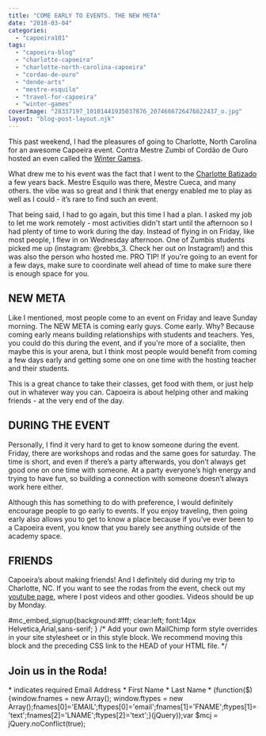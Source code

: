 ```yaml
---
title: "COME EARLY TO EVENTS. THE NEW META"
date: "2018-03-04"
categories: 
  - "capoeira101"
tags: 
  - "capoeira-blog"
  - "charlotte-capoeira"
  - "charlotte-north-carolina-capoeira"
  - "cordao-de-ouro"
  - "dende-arts"
  - "mestre-esquilo"
  - "travel-for-capoeira"
  - "winter-games"
coverImage: "28337197_10101441935037876_2074666726476622437_o.jpg"
layout: "blog-post-layout.njk"
---
```


This past weekend, I had the pleasures of going to Charlotte, North Carolina for an awesome Capoeira event. Contra Mestre Zumbi of Cordão de Ouro hosted an even called the [Winter Games](https://www.facebook.com/events/518592958523427/).

What drew me to his event was the fact that I went to the [Charlotte Batizado](https://www.youtube.com/watch?v=Tcwv-qD3g60) a few years back. Mestre Esquilo was there, Mestre Cueca, and many others. the vibe was so great and I think that energy enabled me to play as well as I could - it’s rare to find such an event.  

That being said, I had to go again, but this time I had a plan. I asked my job to let me work remotely - most activities didn't start until the afternoon so I had plenty of time to work during the day. Instead of flying in on Friday, like most people, I flew in on Wednesday afternoon. One of Zumbis students picked me up (instagram: @rebbs\_3. Check her out on Instagram!) and this was also the person who hosted me. PRO TIP! If you're going to an event for a few days, make sure to coordinate well ahead of time to make sure there is enough space for you.

## NEW META

Like I mentioned, most people come to an event on Friday and leave Sunday morning. The NEW META is coming early guys. Come early. Why? Because coming early means building relationships with students and teachers. Yes, you could do this during the event, and if you're more of a socialite, then maybe this is your arena, but I think most people would benefit from coming a few days early and getting some one on one time with the hosting teacher and their students.

This is a great chance to take their classes, get food with them, or just help out in whatever way you can. Capoeira is about helping other and making friends - at the very end of the day.

## DURING THE EVENT

Personally, I find it very hard to get to know someone during the event. Friday, there are workshops and rodas and the same goes for saturday. The time is short, and even if there’s a party afterwards, you don’t always get good one on one time with someone. At a party everyone’s high energy and trying to have fun, so building a connection with someone doesn’t always work here either.

Although this has something to do with preference, I would definitely encourage people to go early to events. If you enjoy traveling, then going early also allows you to get to know a place because if you’ve ever been to a Capoeira event, you know that you barely see anything outside of the academy space.

## FRIENDS

Capoeira’s about making friends! And I definitely did during my trip to Charlotte, NC. If you want to see the rodas from the event, check out my [youtube page](https://www.youtube.com/channel/UCxiwDy2xQUf_B5KkONrrzGg), where I post videos and other goodies. Videos should be up by Monday.

#mc\_embed\_signup{background:#fff; clear:left; font:14px Helvetica,Arial,sans-serif; } /\* Add your own MailChimp form style overrides in your site stylesheet or in this style block. We recommend moving this block and the preceding CSS link to the HEAD of your HTML file. \*/

## Join us in the Roda!

\* indicates required Email Address \* First Name \* Last Name \* (function($) {window.fnames = new Array(); window.ftypes = new Array();fnames\[0\]='EMAIL';ftypes\[0\]='email';fnames\[1\]='FNAME';ftypes\[1\]='text';fnames\[2\]='LNAME';ftypes\[2\]='text';}(jQuery));var $mcj = jQuery.noConflict(true);
